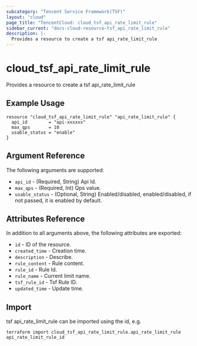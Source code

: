 ```yaml
---
subcategory: "Tencent Service Framework(TSF)"
layout: "cloud"
page_title: "TencentCloud: cloud_tsf_api_rate_limit_rule"
sidebar_current: "docs-cloud-resource-tsf_api_rate_limit_rule"
description: |-
  Provides a resource to create a tsf api_rate_limit_rule
---
```


# cloud_tsf_api_rate_limit_rule

Provides a resource to create a tsf api_rate_limit_rule

## Example Usage

```hcl
resource "cloud_tsf_api_rate_limit_rule" "api_rate_limit_rule" {
  api_id        = "api-xxxxxx"
  max_qps       = 10
  usable_status = "enable"
}
```

## Argument Reference

The following arguments are supported:

* `api_id` - (Required, String) Api Id.
* `max_qps` - (Required, Int) Qps value.
* `usable_status` - (Optional, String) Enabled/disabled, enabled/disabled, if not passed, it is enabled by default.

## Attributes Reference

In addition to all arguments above, the following attributes are exported:

* `id` - ID of the resource.
* `created_time` - Creation time.
* `description` - Describe.
* `rule_content` - Rule content.
* `rule_id` - Rule Id.
* `rule_name` - Current limit name.
* `tsf_rule_id` - Tsf Rule ID.
* `updated_time` - Update time.


## Import

tsf api_rate_limit_rule can be imported using the id, e.g.

```
terraform import cloud_tsf_api_rate_limit_rule.api_rate_limit_rule api_rate_limit_rule_id
```

